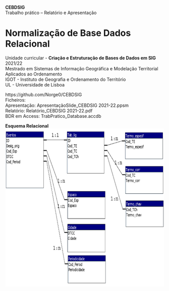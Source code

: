 <B>CEBDSIG</B><br>
Trabalho prático – Relatório e Apresentação</B><br>
# Normalização de Base Dados Relacional
Unidade curricular - <B>Criação e Estruturação de Bases de Dados em SIG</B> 2021/22<br>
Mestrado em Sistemas de Informação Geográfica e Modelação Territorial Aplicados ao Ordenamento<br>
IGOT - Instituto de Geografia e Ordenamento do Território<br>
UL - Universidade de Lisboa<br>
<p></p>
https://github.com/Norge0/CEBDSIG
<br>
Ficheiros:<br>
Apresentação: ApresentaçãoSlide_CEBDSIG 2021-22.ppsm<br>
Relatório: Relatório_CEBDSIG 2021-22.pdf<br>
BDR em Access: TrabPratico_Database.accdb<br>
<p></p>
<B>Esquema Relacional</B>
<img src="relacoes_1_n.png" alt="image" width="" height="500">
